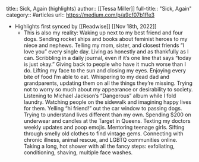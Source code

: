 title:: Sick, Again (highlights)
author:: [[Tessa Miller]]
full-title:: "Sick, Again"
category:: #articles
url:: https://medium.com/p/a9cf07b1ffe3

- Highlights first synced by [[Readwise]] [[Nov 18th, 2022]]
	- This is also my reality: Waking up next to my best friend and four dogs. Sending rocket ships and books about feminist heroes to my niece and nephews. Telling my mom, sister, and closest friends “I love you” every single day. Living as honestly and as thankfully as I can. Scribbling in a daily journal, even if it’s one line that says “today is just okay.” Giving back to people who have it much worse than I do. Lifting my face to the sun and closing my eyes. Enjoying every bite of food I’m able to eat. Whispering to my dead dad and grandparents, updating them on all the things they’re missing. Trying not to worry so much about my appearance or desirability to society. Listening to Michael Jackson’s “Dangerous” album while I fold laundry. Watching people on the sidewalk and imagining happy lives for them. Yelling “hi friend!” out the car window to passing dogs. Trying to understand lives different than my own. Spending $200 on underwear and candles at the Target in Queens. Texting my doctors weekly updates and poop emojis. Mentoring teenage girls. Sifting through smelly old clothes to find vintage gems. Connecting with chronic illness, animal rescue, and LGBTQ communities online. Taking a long, hot shower with all the fancy steps: exfoliating, conditioning, shaving, multiple face washes.